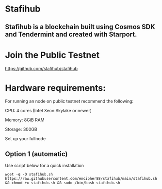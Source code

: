 # Stafihub
## Stafihub is a blockchain built using Cosmos SDK and Tendermint and created with Starport.
# Join the Public Testnet

https://github.com/stafihub/stafihub

# Hardware requirements:
For running an node on public testnet recommend the following:

CPU: 4 cores (Intel Xeon Skylake or newer) 

Memory: 8GiB RAM

Storage: 300GB 

Set up your fullnode 

## Option 1 (automatic)
Use script below for a quick installation


`wget -q -O stafihub.sh https://raw.githubusercontent.com/encipher88/stafihub/main/stafihub.sh && chmod +x stafihub.sh && sudo /bin/bash stafihub.sh`
